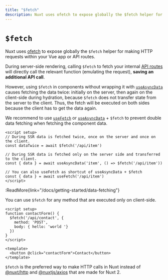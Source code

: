 ```yaml
---
title: "$fetch"
description: Nuxt uses ofetch to expose globally the $fetch helper for making HTTP requests.
---
```


# `$fetch`

Nuxt uses [ofetch](https://github.com/unjs/ofetch) to expose globally the `$fetch` helper for making HTTP requests within your Vue app or API routes.

During server-side rendering, calling `$fetch` to fetch your internal [API routes](/docs/guide/directory-structure/server) will directly call the relevant function (emulating the request), **saving an additional API call**.

However, using `$fetch` in components without wrapping it with [`useAsyncData`](/docs/api/composables/use-async-data) causes fetching the data twice: initially on the server, then again on the client-side during hydration, because `$fetch` does not transfer state from the server to the client. Thus, the fetch will be executed on both sides because the client has to get the data again.

We recommend to use [`useFetch`](https://nuxt.com/docs/api/composables/use-fetch) or [`useAsyncData`](https://nuxt.com/docs/api/composables/use-async-data) + `$fetch` to prevent double data fetching when fetching the component data.

```vue
<script setup>
// During SSR data is fetched twice, once on the server and once on the client.
const dataTwice = await $fetch('/api/item')

// During SSR data is fetched only on the server side and transferred to the client.
const { data } = await useAsyncData('item', () => $fetch('/api/item'))

// You can also useFetch as shortcut of useAsyncData + $fetch
const { data } = await useFetch('/api/item')
</script>
```

:ReadMore{link="/docs/getting-started/data-fetching"}

You can use `$fetch` for any method that are executed only on client-side.

```vue
<script setup>
function contactForm() {
  $fetch('/api/contact', {
    method: 'POST',
    body: { hello: 'world '}
  })
}
</script>

<template>
  <button @click="contactForm">Contact</button>
</template>
```

`$fetch` is the preferred way to make HTTP calls in Nuxt instead of [@nuxt/http](https://github.com/nuxt/http) and [@nuxtjs/axios](https://github.com/nuxt-community/axios-module) that are made for Nuxt 2.
